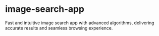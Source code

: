 # image-search-app
Fast and intuitive image search app with advanced algorithms, delivering accurate results and seamless browsing experience.
